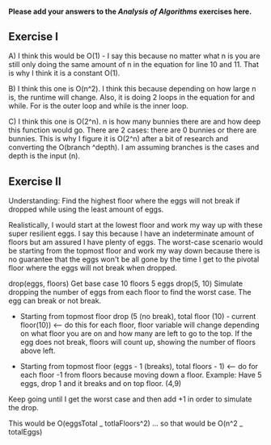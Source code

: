 #### Please add your answers to the **_Analysis of Algorithms_** exercises here.

## Exercise I

A) I think this would be O(1) - I say this because no matter what n is you are still only doing the same amount of n in the equation for line 10 and 11. That is why I think it is a constant O(1).

B) I think this one is O(n^2). I think this because depending on how large n is, the runtime will change. Also, it is doing 2 loops in the equation for and while. For is the outer loop and while is the inner loop.

C) I think this one is O(2^n). n is how many bunnies there are and how deep this function would go. There are 2 cases: there are 0 bunnies or there are bunnies. This is why I figure it is O(2^n) after a bit of research and converting the O(branch ^depth). I am assuming branches is the cases and depth is the input (n).

## Exercise II

Understanding: Find the highest floor where the eggs will not break if dropped while using the least amount of eggs.

Realistically, I would start at the lowest floor and work my way up with these super resilient eggs. I say this because I have an indeterminate amount of floors but am assured I have plenty of eggs. The worst-case scenario would be starting from the topmost floor and work my way down because there is no guarantee that the eggs won't be all gone by the time I get to the pivotal floor where the eggs will not break when dropped.

drop(eggs, floors)
Get base case 10 floors 5 eggs drop(5, 10)
Simulate dropping the number of eggs from each floor to find the worst case. The egg can break or not break.

- Starting from topmost floor drop (5 (no break), total floor (10) - current floor(10)) <-- do this for each floor, floor variable will change depending on what floor you are on and how many are left to go to the top. If the egg does not break, floors will count up, showing the number of floors above left.

- Starting from topmost floor (eggs - 1 (breaks), total floors - 1) <-- do for each floor
  -1 from floors because moving down a floor.
  Example: Have 5 eggs, drop 1 and it breaks and on top floor. (4,9)

Keep going until I get the worst case and then add +1 in order to simulate the drop.

This would be O(eggsTotal _ totlaFloors^2) ... so that would be O(n^2 _ totalEggs)

